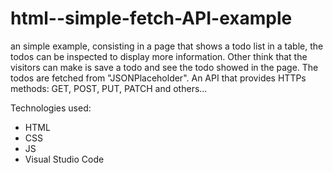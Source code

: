 # html--simple-fetch-API-example
an simple example, consisting in a page that shows a todo list in a table, the todos can be inspected to display more information. Other think that the visitors can make is save a todo and see the todo showed in the page.
The todos are fetched from "JSONPlaceholder". An API that provides HTTPs methods: GET, POST, PUT, PATCH and others...

Technologies used:

  * HTML
  * CSS
  * JS
  * Visual Studio Code
